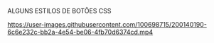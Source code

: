 ALGUNS ESTILOS DE BOTÕES CSS






https://user-images.githubusercontent.com/100698715/200140190-6c6e232c-bb2a-4e54-be06-4fb70d6374cd.mp4


